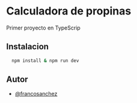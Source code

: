 
# Calculadora de propinas

Primer proyecto en TypeScrip


## Instalacion

```bash
  npm install & npm run dev
```


## Autor

- [@francosanchez](https://www.github.com/francocsanchez)

